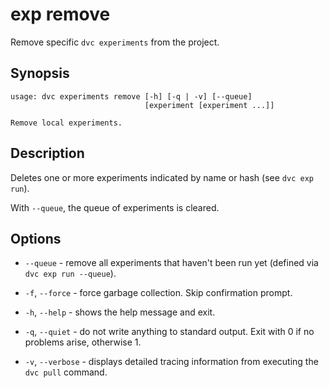 # exp remove

Remove specific `dvc experiments` from the <abbr>project</abbr>.

## Synopsis

```usage
usage: dvc experiments remove [-h] [-q | -v] [--queue]
                              [experiment [experiment ...]]

Remove local experiments.
```

## Description

Deletes one or more experiments indicated by name or hash (see `dvc exp run`).

With `--queue`, the queue of experiments is cleared.

## Options

- `--queue` - remove all experiments that haven't been run yet (defined via
  `dvc exp run --queue`).

- `-f`, `--force` - force garbage collection. Skip confirmation prompt.

- `-h`, `--help` - shows the help message and exit.

- `-q`, `--quiet` - do not write anything to standard output. Exit with 0 if no
  problems arise, otherwise 1.

- `-v`, `--verbose` - displays detailed tracing information from executing the
  `dvc pull` command.
